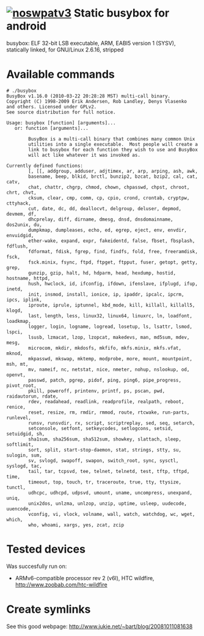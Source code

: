 [![noswpatv3](http://zoobab.wdfiles.com/local--files/start/noupcv3.jpg)](https://ffii.org/donate-now-to-save-europe-from-software-patents-says-ffii/)
Static busybox for android
==========================

busybox: ELF 32-bit LSB executable, ARM, EABI5 version 1 (SYSV), statically linked, for GNU/Linux 2.6.16, stripped

Available commands
==================

    # ./busybox
    BusyBox v1.16.0 (2010-03-22 20:28:28 MST) multi-call binary.
    Copyright (C) 1998-2009 Erik Andersen, Rob Landley, Denys Vlasenko
    and others. Licensed under GPLv2.
    See source distribution for full notice.
    
    Usage: busybox [function] [arguments]...
       or: function [arguments]...
    
            BusyBox is a multi-call binary that combines many common Unix
            utilities into a single executable.  Most people will create a
            link to busybox for each function they wish to use and BusyBox
            will act like whatever it was invoked as.
    
    Currently defined functions:
            [, [[, addgroup, adduser, adjtimex, ar, arp, arping, ash, awk,
            basename, beep, blkid, brctl, bunzip2, bzcat, bzip2, cal, cat, catv,
            chat, chattr, chgrp, chmod, chown, chpasswd, chpst, chroot, chrt, chvt,
            cksum, clear, cmp, comm, cp, cpio, crond, crontab, cryptpw, cttyhack,
            cut, date, dc, dd, deallocvt, delgroup, deluser, depmod, devmem, df,
            dhcprelay, diff, dirname, dmesg, dnsd, dnsdomainname, dos2unix, du,
            dumpkmap, dumpleases, echo, ed, egrep, eject, env, envdir, envuidgid,
            ether-wake, expand, expr, fakeidentd, false, fbset, fbsplash, fdflush,
            fdformat, fdisk, fgrep, find, findfs, fold, free, freeramdisk, fsck,
            fsck.minix, fsync, ftpd, ftpget, ftpput, fuser, getopt, getty, grep,
            gunzip, gzip, halt, hd, hdparm, head, hexdump, hostid, hostname, httpd,
            hush, hwclock, id, ifconfig, ifdown, ifenslave, ifplugd, ifup, inetd,
            init, insmod, install, ionice, ip, ipaddr, ipcalc, ipcrm, ipcs, iplink,
            iproute, iprule, iptunnel, kbd_mode, kill, killall, killall5, klogd,
            last, length, less, linux32, linux64, linuxrc, ln, loadfont, loadkmap,
            logger, login, logname, logread, losetup, ls, lsattr, lsmod, lspci,
            lsusb, lzmacat, lzop, lzopcat, makedevs, man, md5sum, mdev, mesg,
            microcom, mkdir, mkdosfs, mkfifo, mkfs.minix, mkfs.vfat, mknod,
            mkpasswd, mkswap, mktemp, modprobe, more, mount, mountpoint, msh, mt,
            mv, nameif, nc, netstat, nice, nmeter, nohup, nslookup, od, openvt,
            passwd, patch, pgrep, pidof, ping, ping6, pipe_progress, pivot_root,
            pkill, poweroff, printenv, printf, ps, pscan, pwd, raidautorun, rdate,
            rdev, readahead, readlink, readprofile, realpath, reboot, renice,
            reset, resize, rm, rmdir, rmmod, route, rtcwake, run-parts, runlevel,
            runsv, runsvdir, rx, script, scriptreplay, sed, seq, setarch,
            setconsole, setfont, setkeycodes, setlogcons, setsid, setuidgid, sh,
            sha1sum, sha256sum, sha512sum, showkey, slattach, sleep, softlimit,
            sort, split, start-stop-daemon, stat, strings, stty, su, sulogin, sum,
            sv, svlogd, swapoff, swapon, switch_root, sync, sysctl, syslogd, tac,
            tail, tar, tcpsvd, tee, telnet, telnetd, test, tftp, tftpd, time,
            timeout, top, touch, tr, traceroute, true, tty, ttysize, tunctl,
            udhcpc, udhcpd, udpsvd, umount, uname, uncompress, unexpand, uniq,
            unix2dos, unlzma, unlzop, unzip, uptime, usleep, uudecode, uuencode,
            vconfig, vi, vlock, volname, wall, watch, watchdog, wc, wget, which,
            who, whoami, xargs, yes, zcat, zcip

Tested devices
==============

Was succesfully run on:

* ARMv6-compatible processor rev 2 (v6l), HTC wildfire, http://www.zoobab.com/htc-wildfire

Create symlinks
===============

See this good webpage: http://www.jukie.net/~bart/blog/20081011081638
